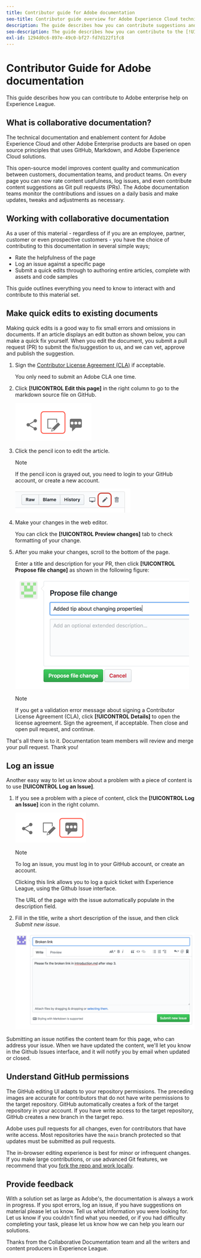 ```yaml
---
title: Contributor guide for Adobe documentation
seo-title: Contributor guide overview for Adobe Experience Cloud technical documentation
description: The guide describes how you can contribute suggestions and additions to the Adobe documentation site.
seo-description: The guide describes how you can contribute to the [!UICONTROL Adobe Experience Cloud] technical documentation.
exl-id: 1294d0c6-897e-49c0-bf27-fd7d122f1fc8
---
```

# Contributor Guide for Adobe documentation

This guide describes how you can contribute to Adobe enterprise help on Experience League.

## What is collaborative documentation?

The technical documentation and enablement content for Adobe Experience Cloud and other Adobe Enterprise products are based on open source principles that uses GitHub, Markdown, and Adobe Experience Cloud solutions. 

This open-source model improves content quality and communication between customers, documentation teams, and product teams. On every page you can now rate content usefulness, log issues, and even contribute content suggestions as Git pull requests (PRs). The Adobe documentation teams monitor the contributions and issues on a daily basis and make updates, tweaks and adjustments as necessary.

## Working with collaborative documentation

As a user of this material - regardless of if you are an employee, partner, customer or even prospective customers - you have the choice of contributing to this documentation in several simple ways;

* Rate the helpfulness of the page
* Log an issue against a specific page
* Submit a quick edits through to authoring entire articles, complete with assets and code samples

This guide outlines everything you need to know to interact with and contribute to this material set.
 
<!--
>[!IMPORTANT]
>All repositories that publish to docs.adobe.com have adopted the [Adobe Open Source Code of Conduct](../code-of-conduct.md) or the [.NET Foundation Code of Conduct](https://dotnetfoundation.org/code-of-conduct). For more information, see the [Contributing](../contributing.md) article.
>
> Minor corrections or clarifications to documentation and code examples in public repositories are covered by the [Adobe Documentation Terms of Use](https://www.adobe.com/legal/terms.html). New or significant changes generate a comment in the pull request, asking you to submit an online Contribution License Agreement (CLA) if you are not an employee of Adobe. We need you to complete the online form before we can review or accept your pull request.
-->

## Make quick edits to existing documents

Making quick edits is a good way to fix small errors and omissions in documents. If an article displays an edit button as shown below, you can make a quick fix yourself. When you edit the document, you submit a pull request (PR) to submit the fix/suggestion to us, and we can vet, approve and publish the suggestion.

1. Sign the [Contributor License Agreement (CLA)](http://opensource.adobe.com/cla.html) if acceptable.

   You only need to submit an Adobe CLA one time.
1. Click **[!UICONTROL Edit this page]** in the right column to go to the markdown source file on GitHub.

   ![Edit this page icon](/help/assets/git_edit.png)

1. Click the pencil icon to edit the article.

   >[!NOTE]
   >
   >If the pencil icon is grayed out, you need to login to your GitHub account, or create a new account.  

   ![Location of the pencil icon](assets/edit-icon.png)

1. Make your changes in the web editor. 

   You can click the **[!UICONTROL Preview changes]** tab to check formatting of your change.
1. After you make your changes, scroll to the bottom of the page. 

   Enter a title and description for your PR, then click **[!UICONTROL Propose file change]** as shown in the following figure:

   ![proposing your change](assets/submit-pull-request.png)

   >[!NOTE]
   >
   >If you get a validation error message about signing a Contributor License Agreement (CLA), click **[!UICONTROL Details]** to open the license agreement. Sign the agreement, if acceptable. Then close and open pull request, and continue.

That's all there is to it. Documentation team members will review and merge your pull request. Thank you!

## Log an issue

Another easy way to let us know about a problem with a piece of content is to use **[!UICONTROL Log an Issue]**.

1. If you see a problem with a piece of content, click the **[!UICONTROL Log an Issue]** icon in the right column.

   ![](assets/git_log_issue.png)

   >[!NOTE]
   >
   >To log an issue, you must log in to your GitHub account, or create an account. 
   
   Clicking this link allows you to log a quick ticket with Experience League, using the Github Issue interface.
   
   The URL of the page with the issue automatically populate in the description field. 

1. Fill in the title, write a short description of the issue, and then click *Submit new issue*.

   ![](assets/git_issue_example.png)

Submitting an issue notifies the content team for this page, who can address your issue. When we have updated the content, we'll let you know in the Github Issues interface, and it will notify you by email when updated or closed.

## Understand GitHub permissions

The GitHub editing UI adapts to your repository permissions. The preceding images are accurate for contributors that do not have write permissions to the target repository. GitHub automatically creates a fork of the target repository in your account. If you have write access to the target repository, GitHub creates a new branch in the target repo.

Adobe uses pull requests for all changes, even for contributors that have write access. Most repositories have the `main` branch protected so that updates must be submitted as pull requests.

The in-browser editing experience is best for minor or infrequent changes. If you make large contributions, or use advanced Git features, we recommend that you [fork the repo and work locally](setup/full-workflow.md).

## Provide feedback

With a solution set as large as Adobe's, the documentation is always a work in progress. If you spot errors, log an issue, if you have suggestions on material please let us know. Tell us what information you were looking for. Let us know if you couldn't find what you needed, or if you had difficulty completing your task, please let us know how we can help you learn our solutions.

Thanks from the Collaborative Documentation team and all the writers and content producers in Experience League.

